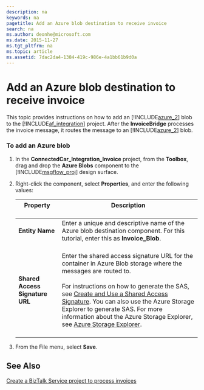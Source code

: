 ```yaml
---
description: na
keywords: na
pagetitle: Add an Azure blob destination to receive invoice
search: na
ms.author: deonhe@microsoft.com
ms.date: 2015-11-27
ms.tgt_pltfrm: na
ms.topic: article
ms.assetid: 7dac2da4-1384-419c-986e-4a1bb61b9d0a
---
```

# Add an Azure blob destination to receive invoice
This topic provides instructions on how to add an [!INCLUDE[azure_2](/Token/azure_2_md.md)] blob to the [!INCLUDE[af_integration](/Token/af_integration_md.md)] project. After the **InvoiceBridge** processes the invoice message, it routes the message to an [!INCLUDE[azure_2](/Token/azure_2_md.md)] blob.

### To add an Azure blob

1. In the **ConnectedCar_Integration_Invoice** project, from the **Toolbox**, drag and drop the **Azure Blobs** component to the [!INCLUDE[msgflow_proj](/Token/msgflow_proj_md.md)] design surface.

2. Right-click the component, select **Properties**, and enter the following values:

   |Property <br /> <br />|Description <br /> <br />|
   |------------|---------------|
   |**Entity Name** <br /> <br />|Enter a unique and descriptive name of the Azure blob destination component. For this tutorial, enter this as **Invoice_Blob**. <br /> <br />|
   |**Shared Access Signature URL** <br /> <br />|Enter the shared access signature URL for the container in Azure Blob storage where the messages are routed to. <br /> <br />For instructions on how to generate the SAS, see [Create and Use a Shared Access Signature](http://msdn.microsoft.com/library/windowsazure/jj721951.aspx). You can also use the Azure Storage Explorer to generate SAS. For more information about the Azure Storage Explorer, see [Azure Storage Explorer](http://go.microsoft.com/fwlink/p/?LinkID=282292). <br /> <br />|

3. From the File menu, select **Save**.

## See Also
[Create a BizTalk Service project to process invoices](/Topic/Create_a_BizTalk_Service_project_to_process_invoices.md)

